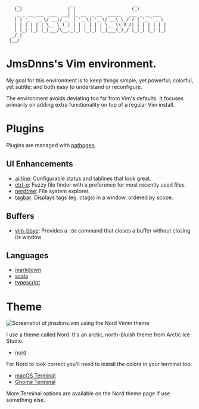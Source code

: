 ```
    _                   _                       _
   (_)                 | |                     (_)
    _ _ __ ___  ___  __| |_ __  _ __  _____   ___ _ __ ___
   | | '_ ` _ \/ __|/ _` | '_ \| '_ \/ __\ \ / / | '_ ` _ \
   | | | | | | \__ \ (_| | | | | | | \__ \\ V /| | | | | | |
   | |_| |_| |_|___/\__,_|_| |_|_| |_|___(_)_/ |_|_| |_| |_|
  _/ |
 |__/
```

# JmsDnns's Vim environment.

My goal for this environment is to keep things simple, yet powerful; colorful, yet subtle; and both easy to understand or reconfigure.

The environment avoids deviating too far from Vim's defaults. It focuses primarily on adding extra functionality on top of a regular Vim install.

# Plugins

Plugins are managed with [pathogen](https://github.com/tpope/vim-pathogen).

## UI Enhancements

* [airline](https://github.com/vim-airline/vim-airline): Configurable status and tablines that look great.
* [ctrl-p](https://github.com/ctrlpvim/ctrlp.vim): Fuzzy file finder with a preference for most recently used files.
* [nerdtree](https://github.com/scrooloose/nerdtree): File system explorer.
* [tagbar](https://github.com/majutsushi/tagbar): Displays tags (eg. ctags) in a window, ordered by scope.

## Buffers

* [vim-bbye](https://github.com/moll/vim-bbye): Provides a `:Bd` command that closes a buffer without closing its window

## Languages

* [markdown](https://github.com/plasticboy/vim-markdown)
* [scala](https://github.com/derekwyatt/vim-scala)
* [typescript](https://github.com/leafgarland/typescript-vim.git)

# Theme

![Screenshot of jmsdnns.vim using the Nord Vimm theme](https://github.com/jmsdnns/jmsdnns.vim/blob/master/img/jmsdnns.vim.png)

I use a theme called Nord. It's an arctic, north-bluish theme from Arctic Ice Studio.

* [nord](https://github.com/arcticicestudio/nord-vim)

For Nord to look correct you'll need to install the colors in your terminal too.

* [macOS Terminal](https://github.com/arcticicestudio/nord-terminal-app)
* [Gnome Terminal](https://github.com/arcticicestudio/nord-gnome-terminal)

More Terminal options are available on the Nord theme page if use something else.
